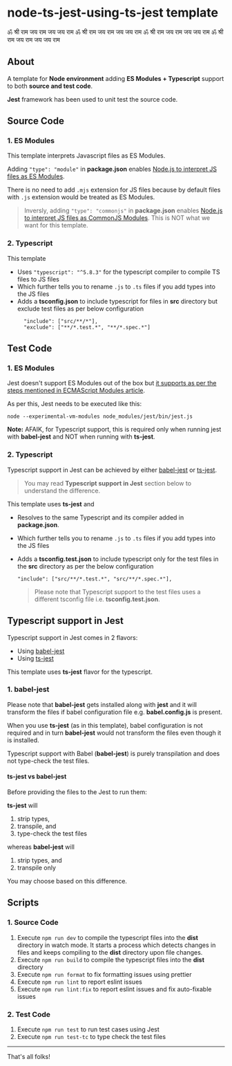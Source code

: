 # node-ts-jest-using-ts-jest template

ॐ श्री राम जय राम जय जय राम
ॐ श्री राम जय राम जय जय राम
ॐ श्री राम जय राम जय जय राम
ॐ श्री राम जय राम जय जय राम

## About

A template for **Node environment** adding **ES Modules + Typescript** support to both **source and test code**.

**Jest** framework has been used to unit test the source code.

## Source Code

### 1. ES Modules

This template interprets Javascript files as ES Modules.

Adding `"type": "module"` in **package.json** enables [Node.js to interpret JS files as ES Modules](https://nodejs.org/api/esm.html#enabling).

There is no need to add `.mjs` extension for JS files because by default files with `.js` extension would be treated as ES Modules.

> Inversly, adding `"type": "commonjs"` in **package.json** enables [Node.js to interpret JS files as CommonJS Modules](https://nodejs.org/api/esm.html#enabling). This is NOT what we want for this template.

### 2. Typescript

This template

- Uses `"typescript": "^5.8.3"` for the typescript compiler to compile TS files to JS files
- Which further tells you to rename `.js` to `.ts` files if you add types into the JS files
- Adds a **tsconfig.json** to include typescript for files in **src** directory but exclude test files as per below configuration
  ```
    "include": ["src/**/*"],
    "exclude": ["**/*.test.*", "**/*.spec.*"]
  ```

## Test Code

### 1. ES Modules

Jest doesn't support ES Modules out of the box but [it supports as per the steps mentioned in ECMAScript Modules article](https://jestjs.io/docs/ecmascript-modules).

As per this, Jest needs to be executed like this:

```
node --experimental-vm-modules node_modules/jest/bin/jest.js
```

**Note:** AFAIK, for Typescript support, this is required only when running jest with **babel-jest** and NOT when running with **ts-jest**.

### 2. Typescript

Typescript support in Jest can be achieved by either [babel-jest](https://www.npmjs.com/package/babel-jest) or [ts-jest](https://github.com/kulshekhar/ts-jest).

> You may read **Typescript support in Jest** section below to understand the difference.

This template uses **ts-jest** and

- Resolves to the same Typescript and its compiler added in **package.json**.
- Which further tells you to rename `.js` to `.ts` files if you add types into the JS files
- Adds a **tsconfig.test.json** to include typescript only for the test files in the **src** directory as per the below configuration

  ```
  "include": ["src/**/*.test.*", "src/**/*.spec.*"],
  ```

  > Please note that Typescript support to the test files uses a different tsconfig file i.e. **tsconfig.test.json**.

## Typescript support in Jest

Typescript support in Jest comes in 2 flavors:

- Using [babel-jest](https://www.npmjs.com/package/babel-jest)
- Using [ts-jest](https://github.com/kulshekhar/ts-jest)

This template uses **ts-jest** flavor for the typescript.

### 1. babel-jest

Please note that **babel-jest** gets installed along with **jest** and it will transform the files if babel configuration file e.g. **babel.config.js** is present.

When you use **ts-jest** (as in this template), babel configuration is not required and in turn **babel-jest** would not transform the files even though it is installed.

Typescript support with Babel (**babel-jest**) is purely transpilation and does not type-check the test files.

#### ts-jest vs babel-jest

Before providing the files to the Jest to run them:

**ts-jest** will

1. strip types,
2. transpile, and
3. type-check the test files

whereas **babel-jest** will

1. strip types, and
2. transpile only

You may choose based on this difference.

## Scripts

### 1. Source Code

1. Execute
   `npm run dev` to compile the typescript files into the **dist** directory in watch mode. It starts a process which detects changes in files and keeps compiling to the **dist** directory upon file changes.
1. Execute
   `npm run build` to compile the typescript files into the **dist** directory
1. Execute
   `npm run format` to fix formatting issues using prettier
1. Execute
   `npm run lint` to report eslint issues
1. Execute
   `npm run lint:fix` to report eslint issues and fix auto-fixable issues

### 2. Test Code

1. Execute `npm run test` to run test cases using Jest
1. Execute `npm run test-tc` to type check the test files

---

That's all folks!
